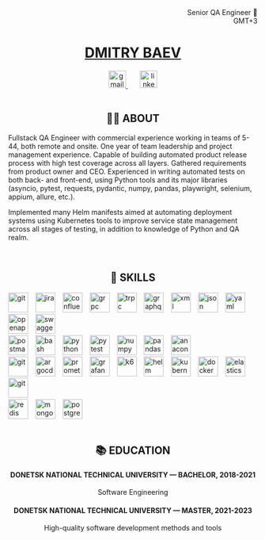 <div align='right'>Senior QA Engineer 🐍
  <br/>
  GMT+3
</div>
<h1 align='center'>
  <a href='https://www.linkedin.com/in/dmitry-baev-40544134a/'>DMITRY BAEV</a>
</h1>

<div align='center'>
  <a href='mailto:dmbaew@gmail.com'>
      <img src="https://img.shields.io/static/v1?message=Gmail&logo=gmail&label=&color=D14836&logoColor=white&labelColor=&style=for-the-badge" height="35" alt="gmail"  />
  </a>
  &ensp;&ensp;&ensp;
  <a href='https://www.linkedin.com/in/dmitry-baev-40544134a/'>
    <img src="https://img.shields.io/static/v1?message=LinkedIn&logo=linkedin&label=&color=0077B5&logoColor=white&labelColor=&style=for-the-badge" height="35" alt="linkedin"  />
  </a>
</div>

<br clear='both'>
<h2 align='center'>👩‍💻 ABOUT</h5>
<p>Fullstack QA Engineer with commercial experience working in teams of 5-44, both remote and onsite. One year of team leadership and project management experience. Capable of building automated product release process with high test coverage across all layers. Gathered requirements from product owner and CEO. Experienced in writing automated tests on both back- and front-end, using Python tools and its major libraries (asyncio, pytest, requests, pydantic, numpy, pandas, playwright, selenium, appium, allure, etc.).</p>
<p>Implemented many Helm manifests aimed at automating deployment systems using Kubernetes tools to improve service state management across all stages of testing, in addition to knowledge of Python and QA realm.</p>

<br clear='both'>
<h2 align='center'>💪 SKILLS</h5>
<div align="left">
  <img src="https://cdn.jsdelivr.net/gh/devicons/devicon/icons/git/git-original.svg"               height="40" alt="git"        title="git"        /> &ensp;
  <img src="https://cdn.jsdelivr.net/gh/devicons/devicon/icons/jira/jira-original.svg"             height="40" alt="jira"       title="jira"       /> &ensp;
  <img src="https://cdn.jsdelivr.net/gh/devicons/devicon/icons/confluence/confluence-original.svg" height="40" alt="confluence" title="confluence" /> &ensp;
  <img src="https://cdn.jsdelivr.net/gh/devicons/devicon/icons/grpc/grpc-original.svg"             height="40" alt="grpc"       title="grpc"       /> &ensp;
  <img src="https://cdn.jsdelivr.net/gh/devicons/devicon/icons/trpc/trpc-original.svg"             height="40" alt="trpc"       title="trpc"       /> &ensp;
  <img src="https://cdn.jsdelivr.net/gh/devicons/devicon/icons/graphql/graphql-plain.svg"          height="40" alt="graphql"    title="graphql"    /> &ensp;
  <img src="https://cdn.jsdelivr.net/gh/devicons/devicon/icons/xml/xml-original.svg"               height="40" alt="xml"        title="xml"        /> &ensp;
  <img src="https://cdn.jsdelivr.net/gh/devicons/devicon/icons/json/json-original.svg"             height="40" alt="json"       title="json"       /> &ensp;
  <img src="https://cdn.jsdelivr.net/gh/devicons/devicon/icons/yaml/yaml-original.svg"             height="40" alt="yaml"       title="yaml"       /> &ensp;
  <img src="https://cdn.jsdelivr.net/gh/devicons/devicon/icons/openapi/openapi-original.svg"       height="40" alt="openapi"    title="openapi"    /> &ensp;
  <img src="https://cdn.jsdelivr.net/gh/devicons/devicon/icons/swagger/swagger-original.svg"       height="40" alt="swagger"    title="swagger"    /> &ensp;
  <br/>
  <img src="https://cdn.jsdelivr.net/gh/devicons/devicon/icons/postman/postman-original.svg"   height="40" alt="postman"  title="postman"  /> &ensp;
  <img src="https://cdn.jsdelivr.net/gh/devicons/devicon/icons/bash/bash-original.svg"         height="40" alt="bash"     title="bash"     /> &ensp;
  <img src="https://cdn.jsdelivr.net/gh/devicons/devicon/icons/python/python-original.svg"     height="40" alt="python"   title="python"   /> &ensp;
  <img src="https://cdn.jsdelivr.net/gh/devicons/devicon/icons/pytest/pytest-original.svg"     height="40" alt="pytest"   title="pytest"   /> &ensp;
  <img src="https://cdn.jsdelivr.net/gh/devicons/devicon/icons/numpy/numpy-original.svg"       height="40" alt="numpy"    title="numpy"    /> &ensp;
  <img src="https://cdn.jsdelivr.net/gh/devicons/devicon/icons/pandas/pandas-original.svg"     height="40" alt="pandas"   title="pandas"   /> &ensp;
  <img src="https://cdn.jsdelivr.net/gh/devicons/devicon/icons/anaconda/anaconda-original.svg" height="40" alt="anaconda" title="anaconda" /> &ensp;
  <br/>
  <img src="https://cdn.jsdelivr.net/gh/devicons/devicon/icons/jenkins/jenkins-original.svg"             height="40" alt="git"            title="git"           /> &ensp;
  <img src="https://cdn.jsdelivr.net/gh/devicons/devicon/icons/argocd/argocd-original.svg"               height="40" alt="argocd"         title="argocd"        /> &ensp;
  <img src="https://cdn.jsdelivr.net/gh/devicons/devicon/icons/prometheus/prometheus-original.svg"       height="40" alt="prometheus"     title="prometheus"    /> &ensp;
  <img src="https://cdn.jsdelivr.net/gh/devicons/devicon/icons/grafana/grafana-original.svg"             height="40" alt="grafana"        title="grafana"       /> &ensp;
  <img src="https://cdn.jsdelivr.net/gh/devicons/devicon/icons/k6/k6-original.svg"                       height="40" alt="k6"             title="k6"            /> &ensp;
  <img src="https://cdn.jsdelivr.net/gh/devicons/devicon/icons/helm/helm-original.svg"                   height="40" alt="helm"           title="helm"          /> &ensp;
  <img src="https://cdn.jsdelivr.net/gh/devicons/devicon/icons/kubernetes/kubernetes-original.svg"       height="40" alt="kubernetes"     title="kubernetes"    /> &ensp;
  <img src="https://cdn.jsdelivr.net/gh/devicons/devicon/icons/docker/docker-original.svg"               height="40" alt="docker"         title="docker"        /> &ensp;
  <img src="https://cdn.jsdelivr.net/gh/devicons/devicon/icons/elasticsearch/elasticsearch-original.svg" height="40" alt="elasticsearch"  title="elasticsearch" /> &ensp;
  <img src="https://cdn.jsdelivr.net/gh/devicons/devicon/icons/kibana/kibana-original.svg"               height="40" alt="git"            title="git"           /> &ensp;
  <br/>
  <img src="https://cdn.jsdelivr.net/gh/devicons/devicon/icons/redis/redis-original.svg"           height="40" alt="redis"      title="redis"      /> &ensp;
  <img src="https://cdn.jsdelivr.net/gh/devicons/devicon/icons/mongodb/mongodb-original.svg"       height="40" alt="mongodb"    title="mongodb"    /> &ensp;
  <img src="https://cdn.jsdelivr.net/gh/devicons/devicon/icons/postgresql/postgresql-original.svg" height="40" alt="postgresql" title="postgresql" /> &ensp;
</div>

<br clear='both'>
<h2 align='center'>📚 EDUCATION</h2>
<h4 align='center'>DONETSK NATIONAL TECHNICAL UNIVERSITY — BACHELOR, 2018-2021</h2>
<p  align='center'>Software Engineering</p>
<h4 align='center'>DONETSK NATIONAL TECHNICAL UNIVERSITY — MASTER, 2021-2023</h2>
<p  align='center'>High-quality software development methods and tools</p>

<br clear='both'>


<!--
**quotows/quotows** is a ✨ _special_ ✨ repository because its `README.md` (this file) appears on your GitHub profile.

Here are some ideas to get you started:

- 🔭 I’m currently working on ...
- 🌱 I’m currently learning ...
- 👯 I’m looking to collaborate on ...
- 🤔 I’m looking for help with ...
- 💬 Ask me about ...
- 📫 How to reach me: ...
- 😄 Pronouns: ...
🔥  👋
- ⚡ Fun fact: ...

&nbsp;&nbsp;&nbsp;&nbsp;
&emsp; or &ensp;


ABOUT
Fullstack QA инженер с коммерческим опытом работы в командах от 2 до 40 членов, как удаленно, так и на месте. Имею год опыта руководства командой и управления проекта во время которого выстроил полный цикл доставки: от сбора требований у владельца продукта до создания полностью автоматизированного процесса выпуска продукта с высоким покрытием тестов на всех слоях. Имею экспертизу в написании автоматических тестов как на backend, так и на frontend средствами Python и его основными библиотеками (Pytest, Requests, Playwright и т.д.).
В дополнение к основным знаниям Python и QA сферы, реализовал множество Helm-манифестов направленных на автоматизацию системы развёртывания средствами Kubernetes для улучшения менеджмента состояния сервиса со всеми этапами проверки.

SKILLS
**QA**: Python, Pytest, Requests, Playwright, Allure, SQL, noSQL, TestRail, Test Strategy, Test Plan, Test Case, API Testing, System Testing, Network Testing, Security Testing, Performance/Load Testing
**Other**: Git, Jira, Confluence, CI/CD, Helm, K8s, K6, Grafana, Prometheus, Jenkins, ArgoCD, ArgoWorkflows

Bullets
#1
Designed and implemented autotests, covering 85% of critical functionality, reducing bugs in production by 30%.
Optimized test scripts, reducing duplication by 50% and speeding up test execution.
Configured integration testing in CI/CD, reducing defects at the build stage by 40%.
#2
Successfully implemented prod testing (canary release, feature toggles), minimizing release risks.
Implemented automation, reducing regression testing time by 50%.
Migrated the deployment system (K8s) to Kind.Rollout, connecting ArgoWorkflows for additional automation and reducing DevOps and QA costs for Delivery time by another 30%
Built a Delivery strategy, reducing Cycle Time to 3 weeks in a bad case (from 5 weeks in the same conditions).
Managed a team of 6 specialists, increasing their productivity and automation competencies and increasing release velocity by 25%.
#3
Automated API and UI testing, reducing manual testing costs by 50%.
Implemented test data through mock services, reducing dependence on third-party APIs by 70%.
Set up Code Review processes for tests, increasing code readability and support by 70%.
Reduced incident analysis time by 30% by implementing logging and alerts in tests.
Helped develop a microservice architecture testing strategy, reducing regression detection time by 35%.
Developed internal documentation for test automation, lowering the entry threshold for new QA engineers.
#4
Successfully scaled the test infrastructure, increasing the CI/CD pipeline throughput by 2x.
Configured test stability monitoring, reducing flaky tests by 60%.
Ensured testing processes meet quality standards (ISO, ISTQB) by improving defect control.
Automated load testing, identifying bottlenecks and improving system performance by 20%.
Ensured test compatibility across multiple browsers and devices, reducing bugs in a cross-platform environment by 45%.
Configured security testing (SAST, DAST), identifying vulnerabilities at the development stage.
-->
